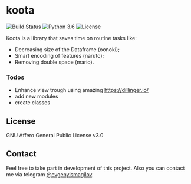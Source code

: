 # koota


[![Build Status](https://travis-ci.org/joemccann/dillinger.svg?branch=master)](https://travis-ci.org/joemccann/dillinger)  ![Python 3.6](https://img.shields.io/badge/Python-3.7-blue.svg) ![License](https://img.shields.io/badge/Code%20License-MIT-blue.svg)


Koota is a library that saves time on routine tasks like:
 - Decreasing size of the Dataframe (oonoki);
  - Smart encoding of features (naruto);
  - Removing double space (mario).

### Todos

 - Enhance view trough using amazing https://dillinger.io/
 - add new modules
 - create classes

License
----

GNU Affero General Public License v3.0

## Contact

Feel free to take part in development of this project. Also you can contact me via telegram <a href="https://t.me/evgenyismagilov" target="_blank">@evgenyismagilov</a>.
